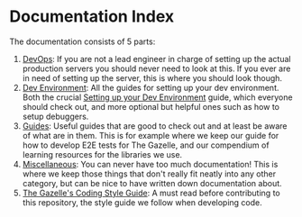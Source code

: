 # Documentation Index

The documentation consists of 5 parts:

1.  [DevOps](./dev-ops): If you are not a lead engineer in charge of setting up the actual production servers you should never need to look at this. If you ever are in need of setting up the server, this is where you should look though.
2.  [Dev Environment](./dev-environment): All the guides for setting up your dev environment. Both the crucial [Setting up your Dev Environment](./dev-environment/setting-up-dev-environment.md) guide, which everyone should check out, and more optional but helpful ones such as how to setup debuggers.
3.  [Guides](./guides): Useful guides that are good to check out and at least be aware of what are in them. This is for example where we keep our guide for how to develop E2E tests for The Gazelle, and our compendium of learning resources for the libraries we use.
4.  [Miscellaneous](./misc): You can never have too much documentation! This is where we keep those things that don't really fit neatly into any other category, but can be nice to have written down documentation about.
5.  [The Gazelle's Coding Style Guide](./the-gazelle-style-guide.md): A must read before contributing to this repository, the style guide we follow when developing code.
